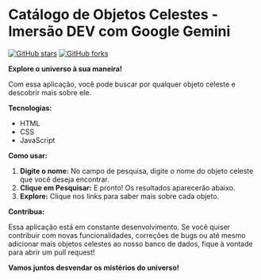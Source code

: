 # Catálogo de Objetos Celestes - Imersão DEV com Google Gemini

[![GitHub stars](https://img.shields.io/github/stars/feericasf/Imers-o-ALURA?style=social)](https://github.com/feericasf/Imers-o-ALURA)
[![GitHub forks](https://img.shields.io/github/forks/feericasf/Imers-o-ALURA?style=social)](https://github.com/feericasf/Imers-o-ALURA)

**Explore o universo à sua maneira!**

Com essa aplicação, você pode buscar por qualquer objeto celeste e descobrir mais sobre ele.

**Tecnologias:**

* HTML
* CSS
* JavaScript

**Como usar:**

1. **Digite o nome:** No campo de pesquisa, digite o nome do objeto celeste que você deseja encontrar.
2. **Clique em Pesquisar:** E pronto! Os resultados aparecerão abaixo.
3. **Explore:** Clique nos links para saber mais sobre cada objeto.

**Contribua:**

Essa aplicação está em constante desenvolvimento. Se você quiser contribuir com novas funcionalidades, correções de bugs ou até mesmo adicionar mais objetos celestes ao nosso banco de dados, fique à vontade para abrir um pull request!

**Vamos juntos desvendar os mistérios do universo!**
